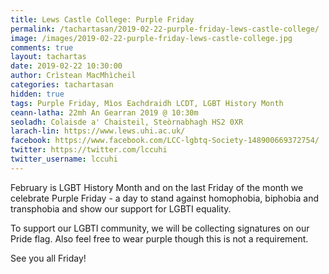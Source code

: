 ```yaml
---
title: Lews Castle College: Purple Friday
permalink: /tachartasan/2019-02-22-purple-friday-lews-castle-college/
image: /images/2019-02-22-purple-friday-lews-castle-college.jpg
comments: true
layout: tachartas
date: 2019-02-22 10:30:00
author: Crìstean MacMhìcheil
categories: tachartasan
hidden: true
tags: Purple Friday, Mìos Eachdraidh LCDT, LGBT History Month
ceann-latha: 22mh An Gearran 2019 @ 10:30m
seoladh: Colaisde a' Chaisteil, Steòrnabhagh HS2 0XR
larach-lin: https://www.lews.uhi.ac.uk/
facebook: https://www.facebook.com/LCC-lgbtq-Society-148900669372754/
twitter: https://twitter.com/lccuhi
twitter_username: lccuhi
---
```


February is LGBT History Month and on the last Friday of the month we celebrate Purple Friday - a day to stand against homophobia, biphobia and transphobia and show our support for LGBTI equality.

<!--more-->

To support our LGBTI community, we will be collecting signatures on our Pride flag. Also feel free to wear purple though this is not a requirement.

See you all Friday!
